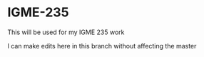 # IGME-235
This will be used for my IGME 235 work


I can make edits here in this branch without affecting the master

